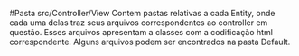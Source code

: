 #Pasta src/Controller/View
Contem pastas relativas a cada Entity, onde cada uma delas traz seus arquivos correspondentes ao controller em questão.
Esses arquivos apresentam a classes com a codificação html correspondente.
Alguns arquivos podem ser encontrados na pasta Default.